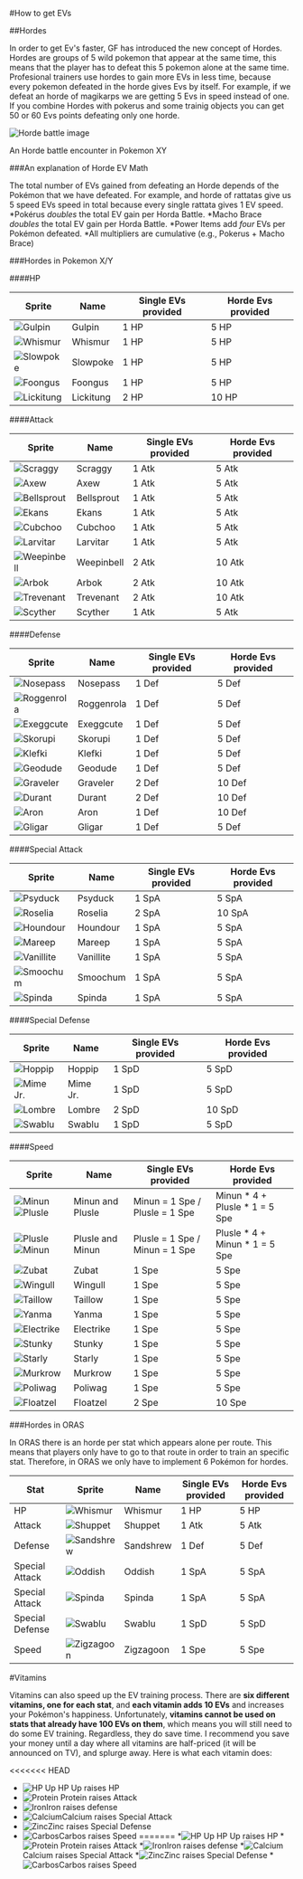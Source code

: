 #How to get EVs

##Hordes

In order to get Ev's faster, GF has introduced the new concept of Hordes. Hordes are groups of 5 wild pokemon that appear at the same time, this means that the player has to defeat this 5 pokemon alone at the same time. Profesional trainers use hordes to gain more EVs in less time, because every pokemon defeated in the horde gives Evs by itself. For example, if we defeat an horde of magikarps we are getting 5 Evs in speed instead of one. If you combine Hordes with pokerus and some trainig objects you can get 50 or 60 Evs points defeating only one horde.

![Horde battle image](http://media-cerulean.cursecdn.com/attachments/thumbnails/5/0/530/530/horde_battle_axew_2.jpg)

An Horde battle encounter in Pokemon XY

###An explanation of Horde EV Math

The total number of EVs gained from defeating an Horde depends of the Pokémon that we have defeated. For example, and horde of rattatas give us 5 speed EVs speed in total because every single rattata gives 1 EV speed.
*Pokérus _doubles_ the total EV gain per Horda Battle.
*Macho Brace _doubles_ the total EV gain per Horda Battle.
*Power Items add _four_ EVs per Pokémon defeated.
*All multipliers are cumulative (e.g., Pokerus + Macho Brace)

###Hordes in Pokemon X/Y

####HP

Sprite | Name | Single EVs provided | Horde Evs provided
---- | ---- | ---- | ----
![Gulpin](http://www.smogon.com/dex/media/sprites/xyicons/gulpin.png) | Gulpin | 1 HP | 5 HP
![Whismur](http://www.smogon.com/dex/media/sprites/xyicons/whismur.png) | Whismur | 1 HP | 5 HP
![Slowpoke](http://www.smogon.com/dex/media/sprites/xyicons/slowpoke.png) | Slowpoke | 1 HP | 5 HP
![Foongus](http://www.smogon.com/dex/media/sprites/xyicons/foongus.png) | Foongus | 1 HP | 5 HP
![Lickitung](http://www.smogon.com/dex/media/sprites/xyicons/lickitung.png) | Lickitung | 2 HP | 10 HP

####Attack

Sprite | Name | Single EVs provided | Horde Evs provided
---- | ---- | ---- | ----
![Scraggy](http://www.smogon.com/dex/media/sprites/xyicons/scraggy.png) | Scraggy | 1 Atk | 5 Atk
![Axew](http://www.smogon.com/dex/media/sprites/xyicons/axew.png) | Axew | 1 Atk | 5 Atk
![Bellsprout](http://www.smogon.com/dex/media/sprites/xyicons/bellsprout.png) | Bellsprout | 1 Atk | 5 Atk
![Ekans](http://www.smogon.com/dex/media/sprites/xyicons/ekans.png) | Ekans | 1 Atk | 5 Atk
![Cubchoo](http://www.smogon.com/dex/media/sprites/xyicons/cubchoo.png) | Cubchoo | 1 Atk | 5 Atk
![Larvitar](http://www.smogon.com/dex/media/sprites/xyicons/larvitar.png) | Larvitar | 1 Atk | 5 Atk
![Weepinbell](http://www.smogon.com/dex/media/sprites/xyicons/weepinbell.png) | Weepinbell | 2 Atk | 10 Atk
![Arbok](http://www.smogon.com/dex/media/sprites/xyicons/arbok.png) | Arbok | 2 Atk | 10 Atk
![Trevenant](http://www.smogon.com/dex/media/sprites/xyicons/trevenant.png) | Trevenant | 2 Atk | 10 Atk
![Scyther](http://www.smogon.com/dex/media/sprites/xyicons/scyther.png) | Scyther | 1 Atk | 5 Atk

####Defense

Sprite | Name | Single EVs provided | Horde Evs provided
---- | ---- | ---- | ----
![Nosepass](http://www.smogon.com/dex/media/sprites/xyicons/nosepass.png) | Nosepass | 1 Def | 5 Def
![Roggenrola](http://www.smogon.com/dex/media/sprites/xyicons/roggenrola.png) | Roggenrola | 1 Def | 5 Def
![Exeggcute](http://www.smogon.com/dex/media/sprites/xyicons/exeggcute.png) | Exeggcute | 1 Def | 5 Def
![Skorupi](http://www.smogon.com/dex/media/sprites/xyicons/skorupi.png) | Skorupi | 1 Def | 5 Def
![Klefki](http://www.smogon.com/dex/media/sprites/xyicons/klefki.png) | Klefki | 1 Def | 5 Def
![Geodude](http://www.smogon.com/dex/media/sprites/xyicons/geodude.png) | Geodude | 1 Def | 5 Def
![Graveler](http://www.smogon.com/dex/media/sprites/xyicons/graveler.png) | Graveler | 2 Def | 10 Def
![Durant](http://www.smogon.com/dex/media/sprites/xyicons/durant.png) | Durant | 2 Def | 10 Def
![Aron](http://www.smogon.com/dex/media/sprites/xyicons/aron.png) | Aron | 1 Def | 10 Def
![Gligar](http://www.smogon.com/dex/media/sprites/xyicons/gligar.png) | Gligar | 1 Def | 5 Def

####Special Attack

Sprite | Name | Single EVs provided | Horde Evs provided
---- | ---- | ---- | ----
![Psyduck](http://www.smogon.com/dex/media/sprites/xyicons/psyduck.png) | Psyduck | 1 SpA | 5 SpA
![Roselia](http://www.smogon.com/dex/media/sprites/xyicons/roselia.png) | Roselia | 2 SpA | 10 SpA
![Houndour](http://www.smogon.com/dex/media/sprites/xyicons/houndour.png) | Houndour | 1 SpA | 5 SpA
![Mareep](http://www.smogon.com/dex/media/sprites/xyicons/mareep.png) | Mareep | 1 SpA | 5 SpA
![Vanillite](http://www.smogon.com/dex/media/sprites/xyicons/vanillite.png) | Vanillite | 1 SpA | 5 SpA
![Smoochum](http://www.smogon.com/dex/media/sprites/xyicons/smoochum.png) | Smoochum | 1 SpA | 5 SpA
![Spinda](http://www.smogon.com/dex/media/sprites/xyicons/spinda.png) | Spinda | 1 SpA  | 5 SpA

####Special Defense

Sprite | Name | Single EVs provided | Horde Evs provided
---- | ---- | ---- | ----
![Hoppip](http://www.smogon.com/dex/media/sprites/xyicons/hoppip.png) | Hoppip | 1 SpD | 5 SpD
![Mime Jr.](http://www.smogon.com/dex/media/sprites/xyicons/mime_jr.png) | Mime Jr. | 1 SpD | 5 SpD
![Lombre](http://www.smogon.com/dex/media/sprites/xyicons/lombre.png) | Lombre | 2 SpD | 10 SpD
![Swablu](http://www.smogon.com/dex/media/sprites/xyicons/swablu.png) | Swablu | 1 SpD | 5 SpD

####Speed

Sprite | Name | Single EVs provided | Horde Evs provided
---- | ---- | ---- | ----
![Minun](http://www.smogon.com/dex/media/sprites/xyicons/minun.png) ![Plusle](http://www.smogon.com/dex/media/sprites/xyicons/plusle.png) | Minun and Plusle | Minun = 1 Spe / Plusle = 1 Spe | Minun * 4 + Plusle * 1 = 5 Spe
![Plusle](http://www.smogon.com/dex/media/sprites/xyicons/plusle.png) ![Minun](http://www.smogon.com/dex/media/sprites/xyicons/minun.png) | Plusle and Minun | Plusle = 1 Spe / Minun = 1 Spe | Plusle * 4 + Minun * 1 = 5 Spe
![Zubat](http://www.smogon.com/dex/media/sprites/xyicons/zubat.png) | Zubat | 1 Spe | 5 Spe
![Wingull](http://www.smogon.com/dex/media/sprites/xyicons/wingull.png) | Wingull | 1 Spe | 5 Spe
![Taillow](http://www.smogon.com/dex/media/sprites/xyicons/taillow.png) | Taillow | 1 Spe | 5 Spe
![Yanma](http://www.smogon.com/dex/media/sprites/xyicons/yanma.png) | Yanma | 1 Spe | 5 Spe
![Electrike](http://www.smogon.com/dex/media/sprites/xyicons/electrike.png) | Electrike | 1 Spe | 5 Spe
![Stunky](http://www.smogon.com/dex/media/sprites/xyicons/stunky.png) | Stunky | 1 Spe | 5 Spe
![Starly](http://www.smogon.com/dex/media/sprites/xyicons/starly.png) | Starly | 1 Spe | 5 Spe
![Murkrow](http://www.smogon.com/dex/media/sprites/xyicons/murkrow.png) | Murkrow | 1 Spe | 5 Spe
![Poliwag](http://www.smogon.com/dex/media/sprites/xyicons/poliwag.png) | Poliwag | 1 Spe | 5 Spe
![Floatzel](http://www.smogon.com/dex/media/sprites/xyicons/floatzel.png) | Floatzel | 2 Spe | 10 Spe

###Hordes in ORAS

In ORAS there is an horde per stat which appears alone per route. This means that players only have to go to that route in order to train an specific stat. Therefore, in ORAS we only have to implement 6 Pokémon for hordes.

Stat | Sprite | Name | Single EVs provided | Horde Evs provided
---- | ---- | ---- | ---- | ----
HP | ![Whismur](http://www.smogon.com/dex/media/sprites/xyicons/whismur.png) | Whismur | 1 HP | 5 HP
Attack | ![Shuppet](http://www.smogon.com/dex/media/sprites/xyicons/shuppet.png) | Shuppet | 1 Atk | 5 Atk
Defense | ![Sandshrew](http://www.smogon.com/dex/media/sprites/xyicons/sandshrew.png) | Sandshrew | 1 Def | 5 Def
Special Attack | ![Oddish](http://www.smogon.com/dex/media/sprites/xyicons/oddish.png) | Oddish | 1 SpA | 5 SpA
Special Attack | ![Spinda](http://www.smogon.com/dex/media/sprites/xyicons/spinda.png) | Spinda | 1 SpA | 5 SpA
Special Defense | ![Swablu](http://www.smogon.com/dex/media/sprites/xyicons/swablu.png) | Swablu | 1 SpD | 5 SpD
Speed | ![Zigzagoon](http://www.smogon.com/dex/media/sprites/xyicons/zigzagoon.png) | Zigzagoon | 1 Spe | 5 Spe


#Vitamins

Vitamins can also speed up the EV training process. There are **six different vitamins, one for each stat**, and **each vitamin adds 10 EVs** and increases your Pokémon's happiness. Unfortunately, **vitamins cannot be used on stats that already have 100 EVs on them**, which means you will still need to do some EV training. Regardless, they do save time. I recommend you save your money until a day where all vitamins are half-priced (it will be announced on TV), and splurge away. Here is what each vitamin does:

<<<<<<< HEAD
* ![HP Up](http://vignette2.wikia.nocookie.net/es.pokemon/images/3/37/M%C3%A1s_PS.png/revision/latest?cb=20090701092930) HP Up raises HP
* ![Protein](http://vignette2.wikia.nocookie.net/es.pokemon/images/a/a6/Prote%C3%ADna.png/revision/latest?cb=20090701092821) Protein raises Attack
* ![Iron](http://vignette1.wikia.nocookie.net/es.pokemon/images/a/a4/Hierro.png/revision/latest?cb=20090701092848)Iron raises defense
* ![Calcium](http://vignette1.wikia.nocookie.net/es.pokemon/images/5/54/Calcio.png/revision/latest?cb=20090701092803)Calcium raises Special Attack
* ![Zinc](http://vignette1.wikia.nocookie.net/es.pokemon/images/c/cb/Zinc.png/revision/latest?cb=20090701092944)Zinc raises Special Defense
* ![Carbos](http://vignette3.wikia.nocookie.net/es.pokemon/images/b/b4/Carburante.png/revision/latest?cb=20090623102805)Carbos raises Speed
=======
*![HP Up](http://vignette2.wikia.nocookie.net/es.pokemon/images/3/37/M%C3%A1s_PS.png/revision/latest?cb=20090701092930) HP Up raises HP
*![Protein](http://vignette2.wikia.nocookie.net/es.pokemon/images/a/a6/Prote%C3%ADna.png/revision/latest?cb=20090701092821) Protein raises Attack
*![Iron](http://vignette1.wikia.nocookie.net/es.pokemon/images/a/a4/Hierro.png/revision/latest?cb=20090701092848)Iron raises defense
*![Calcium](http://vignette1.wikia.nocookie.net/es.pokemon/images/5/54/Calcio.png/revision/latest?cb=20090701092803)Calcium raises Special Attack
*![Zinc](http://vignette1.wikia.nocookie.net/es.pokemon/images/c/cb/Zinc.png/revision/latest?cb=20090701092944)Zinc raises Special Defense
*![Carbos](http://vignette3.wikia.nocookie.net/es.pokemon/images/b/b4/Carburante.png/revision/latest?cb=20090623102805)Carbos raises Speed

